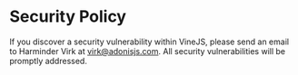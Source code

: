 # Security Policy

If you discover a security vulnerability within VineJS, please send an email to Harminder Virk at virk@adonisjs.com. All security vulnerabilities will be promptly addressed.